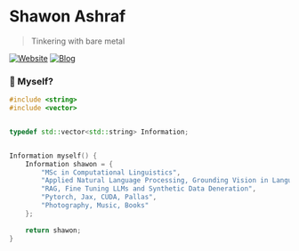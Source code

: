 # Shawon Ashraf
> Tinkering with bare metal


[![Website](https://img.shields.io/badge/--website?label=Website&logo=safari&style=social)](https://shawonashraf.github.io)
[![Blog](https://img.shields.io/badge/--blog?label=Blog&logo=blog&style=social)](https://shawonashraf.hashnode.dev/)


### 🤔 Myself?
```cpp
#include <string>
#include <vector>


typedef std::vector<std::string> Information;


Information myself() {
    Information shawon = {
        "MSc in Computational Linguistics",
        "Applied Natural Language Processing, Grounding Vision in Language",
        "RAG, Fine Tuning LLMs and Synthetic Data Deneration",
        "Pytorch, Jax, CUDA, Pallas",
        "Photography, Music, Books"
    };
    
    return shawon;
}
```


